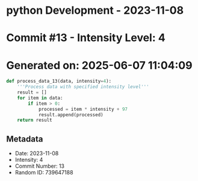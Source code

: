 ﻿# python Development - 2023-11-08
# Commit #13 - Intensity Level: 4
# Generated on: 2025-06-07 11:04:09
```python
def process_data_13(data, intensity=4):
    '''Process data with specified intensity level'''
    result = []
    for item in data:
        if item > 0:
            processed = item * intensity + 97
            result.append(processed)
    return result
```
## Metadata
- Date: 2023-11-08
- Intensity: 4
- Commit Number: 13
- Random ID: 739647188

